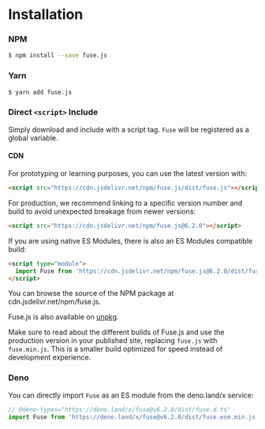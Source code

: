 # Installation

### NPM

```sh
$ npm install --save fuse.js
```

### Yarn

```sh
$ yarn add fuse.js
```

### Direct `<script>` Include

Simply download and include with a script tag. `Fuse` will be registered as a global variable.

#### CDN

For prototyping or learning purposes, you can use the latest version with:

```html
<script src="https://cdn.jsdelivr.net/npm/fuse.js/dist/fuse.js"></script>
```

For production, we recommend linking to a specific version number and build to avoid unexpected breakage from newer versions:

```html
<script src="https://cdn.jsdelivr.net/npm/fuse.js@6.2.0"></script>
```

If you are using native ES Modules, there is also an ES Modules compatible build:

```html
<script type="module">
  import Fuse from 'https://cdn.jsdelivr.net/npm/fuse.js@6.2.0/dist/fuse.esm.js'
</script>
```

You can browse the source of the NPM package at cdn.jsdelivr.net/npm/fuse.js.

Fuse.js is also available on [unpkg](https://unpkg.com/fuse.js).

Make sure to read about the different builds of Fuse.js and use the production
version in your published site, replacing `fuse.js` with `fuse.min.js`. This is a smaller build optimized for speed instead of development experience.

### Deno

You can directly import `Fuse` as an ES module from the deno.land/x service:

```typescript
// @deno-types="https://deno.land/x/fuse@v6.2.0/dist/fuse.d.ts"
import Fuse from 'https://deno.land/x/fuse@v6.2.0/dist/fuse.esm.min.js'
```
